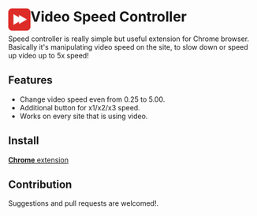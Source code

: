 # <img src="public/icons/icon_48.png" width="45" align="left"> Video Speed Controller

Speed controller is really simple but useful extension for Chrome browser. Basically it's manipulating video speed on the site, to slow down or speed up video up to 5x speed!

## Features

- Change video speed even from 0.25 to 5.00.
- Additional button for x1/x2/x3 speed.
- Works on every site that is using video.

## Install

[**Chrome** extension](https://chrome.google.com/webstore/detail/videospeedcontroller/oedcflfijnmdnkllbeoacabinnlgplmb)

## Contribution

Suggestions and pull requests are welcomed!.
